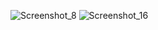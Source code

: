 ![Screenshot_8](https://user-images.githubusercontent.com/96789016/198962348-26f386eb-4067-493c-bebc-620e9c50dd23.png)
![Screenshot_16](https://user-images.githubusercontent.com/96789016/198962360-f76f8d46-0157-4eee-b14d-6293edd3b627.png)
